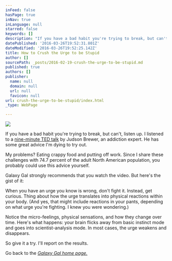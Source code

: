 ```yaml
---
inFeed: false
hasPage: true
inNav: true
inLanguage: null
starred: false
keywords: []
description: "If you have a bad habit you're trying to break, but can't, listen up. I listened to a nine-minute TED talk by Judson Brewer, an addiction expert. He has some great advice I'm dying to try out.\_"
datePublished: '2016-03-26T19:52:31.801Z'
dateModified: '2016-03-26T19:52:25.142Z'
title: How to Crush the Urge to be Stupid
author: []
sourcePath: _posts/2016-02-19-crush-the-urge-to-be-stupid.md
published: true
authors: []
publisher:
  name: null
  domain: null
  url: null
  favicon: null
url: crush-the-urge-to-be-stupid/index.html
_type: WebPage

---
```

![](https://the-grid-user-content.s3-us-west-2.amazonaws.com/769a58bf-7e03-4304-8534-e3f029fa8baf.JPG)

If you have a bad habit you're trying to break, but can't, listen up. I listened to a [nine-minute TED talk][0] by Judson Brewer, an addiction expert. He has some great advice I'm dying to try out. 

My problems? Eating crappy food and putting off work. Since I share these challenges with 74.7 percent of the adult North American population, you probably could use this advice yourself. 

Galaxy Gal strongly recommends that you watch the video. But here's the gist of it:

When you have an urge you know is wrong, don't fight it. Instead, get curious. Thing about how the urge translates into physical reactions within your body. (And yes, that might include reactions in your pants, depending on what urge you're fighting. I knew you were wondering.)

Notice the micro-feelings, physical sensations, and how they change over time. Here's what happens: your brain flicks away from basic instinct mode and goes into scientist-analysis mode. In most cases, the urge weakens and disappears.

So give it a try. I'll report on the results. 

Go back to the _[Galaxy Gal home page.][1]_

[0]: https://www.ted.com/talks/judson_brewer_a_simple_way_to_break_a_bad_habit#t-534809
[1]: http://galaxygal.io/